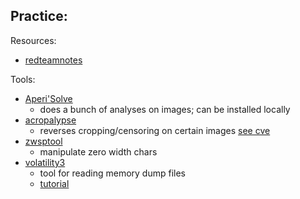 Practice:
- 

Resources:
- [redteamnotes](https://www.ired.team/)

Tools:
- [Aperi'Solve](https://aperisolve.com/)
	- does a bunch of analyses on images; can be installed locally
- [acropalypse](https://acropalypse.app/)
	- reverses cropping/censoring on certain images [see cve](https://en.wikipedia.org/wiki/ACropalypse)
- [zwsptool](https://github.com/TwistAtom/ZWSP-Tool)
	- manipulate zero width chars
- [volatility3](https://github.com/volatilityfoundation/volatility3)
	- tool for reading memory dump files
	- [tutorial](https://www.youtube.com/watch?v=Uk3DEgY5Ue8)

